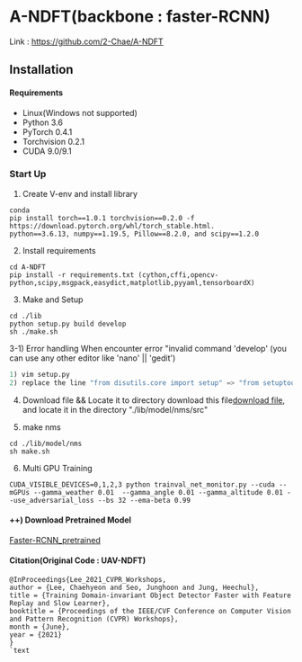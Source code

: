# A-NDFT(backbone : faster-RCNN)
Link : https://github.com/2-Chae/A-NDFT

## Installation
#### Requirements
  * Linux(Windows not supported)
  * Python 3.6
  * PyTorch 0.4.1
  * Torchvision 0.2.1
  * CUDA 9.0/9.1

### Start Up
1) Create V-env and install library
```text
conda 
pip install torch==1.0.1 torchvision==0.2.0 -f https://download.pytorch.org/whl/torch_stable.html.
python==3.6.13, numpy==1.19.5, Pillow==8.2.0, and scipy==1.2.0
```

2) Install requirements
```text
cd A-NDFT
pip install -r requirements.txt (cython,cffi,opencv-python,scipy,msgpack,easydict,matplotlib,pyyaml,tensorboardX)
```

3) Make and Setup
```text
cd ./lib
python setup.py build develop
sh ./make.sh
```

3-1) Error handling
When encounter error "invalid command 'develop'
(you can use any other editor like 'nano' || 'gedit')
```python
1) vim setup.py 
2) replace the line "from disutils.core import setup" => "from setuptools import setup"
```

4) Download file && Locate it to directory
download this file[download file](https://c11.kr/ls8k), and locate it in the directory "./lib/model/nms/src"

5) make nms
```text
cd ./lib/model/nms
sh make.sh
```

6) Multi GPU Training
```text
CUDA_VISIBLE_DEVICES=0,1,2,3 python trainval_net_monitor.py --cuda --mGPUs --gamma_weather 0.01  --gamma_angle 0.01 --gamma_altitude 0.01 --use_adversarial_loss --bs 32 --ema-beta 0.99 
```

#### ++) Download Pretrained Model 
[Faster-RCNN_pretrained](https://drive.google.com/file/d/1rxqr0Cq0y9cXhdWyNd_R_8cd68exD1wn/view?usp=sharing)

#### Citation(Original Code : UAV-NDFT)
```text
@InProceedings{Lee_2021_CVPR_Workshops,
author = {Lee, Chaehyeon and Seo, Junghoon and Jung, Heechul},
title = {Training Domain-invariant Object Detector Faster with Feature Replay and Slow Learner},
booktitle = {Proceedings of the IEEE/CVF Conference on Computer Vision and Pattern Recognition (CVPR) Workshops},
month = {June},
year = {2021}
}
`text
